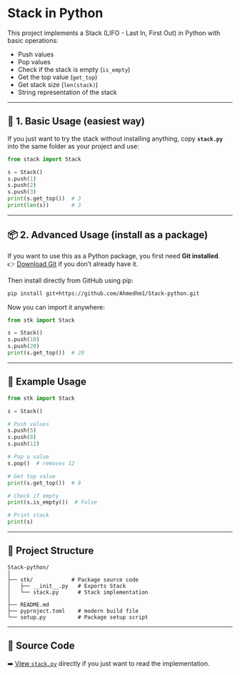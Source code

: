 # Stack in Python

This project implements a Stack (LIFO - Last In, First Out) in Python with basic operations:  
- Push values  
- Pop values  
- Check if the stack is empty (`is_empty`)  
- Get the top value (`get_top`)  
- Get stack size (`len(stack)`)  
- String representation of the stack  

---

## 🐍 1. Basic Usage (easiest way)

If you just want to try the stack without installing anything, copy **`stack.py`** into the same folder as your project and use:

```python
from stack import Stack

s = Stack()
s.push(1)
s.push(2)
s.push(3)
print(s.get_top())  # 3
print(len(s))       # 3
```

---

## 📦 2. Advanced Usage (install as a package)

If you want to use this as a Python package, you first need **Git installed**.  
👉 [Download Git](https://git-scm.com/downloads) if you don’t already have it.

Then install directly from GitHub using pip:

```bash
pip install git+https://github.com/Ahmedhm1/Stack-python.git
```

Now you can import it anywhere:

```python
from stk import Stack

s = Stack()
s.push(10)
s.push(20)
print(s.get_top())  # 20
```

---

## 🔎 Example Usage

```python
from stk import Stack

s = Stack()

# Push values
s.push(5)
s.push(8)
s.push(12)

# Pop a value
s.pop()  # removes 12

# Get top value
print(s.get_top())  # 8

# Check if empty
print(s.is_empty())  # False

# Print stack
print(s)
```

---

## 📂 Project Structure
```
Stack-python/
│
├── stk/            # Package source code
│   ├── __init__.py   # Exports Stack
│   └── stack.py      # Stack implementation
│
├── README.md
├── pyproject.toml    # modern build file
└── setup.py          # Package setup script
```

---

## 📖 Source Code
➡️ [View `stack.py`](https://github.com/Ahmedhm1/Stack-python/blob/main/stk/stack) directly if you just want to read the implementation.
